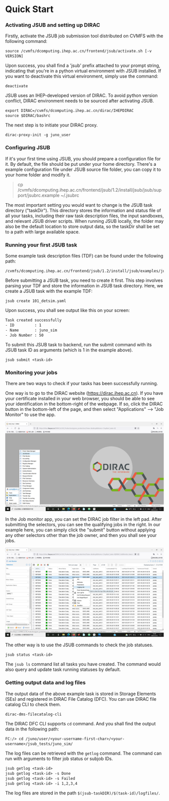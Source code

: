 # Quick Start

### Activating JSUB and setting up DIRAC

Firstly, activate the JSUB job submission tool distributed on CVMFS with the following command:

```
source /cvmfs/dcomputing.ihep.ac.cn/frontend/jsub/activate.sh [-v VERSION]
```

Upon success, you shall find a 'jsub' prefix attached to your prompt string, indicating that you're in a python virtual environment with JSUB installed. If you want to deactivate this virtual environment, simply use the command:

```
deactivate
```



JSUB uses an IHEP-developed version of DIRAC. To avoid python version conflict, DIRAC environment needs to be sourced after activating JSUB. 

```
export DIRAC=/cvmfs/dcomputing.ihep.ac.cn/dirac/IHEPDIRAC
source $DIRAC/bashrc
```

The next step is to initiate your DIRAC proxy.

```
dirac-proxy-init -g juno_user
```



### Configuring JSUB

If it's your first time using JSUB, you should prepare a configuration file for it. By default, the file should be put under your home directory. There's a example configuration file under JSUB source file folder, you can copy it to your home folder and modify it.



> cp /cvmfs/dcomputing.ihep.ac.cn/frontend/jsub/1.2/install/jsub/jsub/support/jsubrc.example ~/.jsubrc



The most important setting you would want to change is the JSUB task directory ("taskDir"). This directory stores the information and status file of all your tasks, including their raw task description files, the input sandboxes, and relevant JSUB driver scripts. When running JSUB locally, the folder may also be the default location to store output data, so the taskDir shall be set to a path with large available space.



### Running your first JSUB task

Some example task description files (TDF) can be found under the following path:

```
/cvmfs/dcomputing.ihep.ac.cn/frontend/jsub/1.2/install/jsub/examples/juno
```



Before submitting a JSUB task, you need to create it first. This step involves parsing your TDF and store the information in JSUB task directory. Here, we create a JSUB task with the example TDF:

```
jsub create 101_detsim.yaml
```

Upon success, you shall see output like this on your screen:

```
Task created successfully
- ID         : 1
- Name       : juno_sim
- Job Number : 50
```

To submit this JSUB task to backend, run the submit command with its JSUB task ID as arguments (which is 1 in the example above).

```
jsub submit <task-id>
```



### Monitoring your jobs

There are two ways to check if your tasks has been successfully running. 



One way is to go to the DIRAC website (https://dirac.ihep.ac.cn). If you have your certificate installed in your web browser, you should be able to see your identification in the bottom-right of the webpage. If so, click the DIRAC button in the bottom-left of the page, and then select "Applications" -->  "Job Monitor" to use the app. 

![avatar](./figures/web1.png)



In the Job monitor app, you can set the DIRAC job filter in the left pad. After submitting the selectors, you can see the qualifying jobs in the right. In our example here, you can simply click the "submit" button without applying any other selectors other than the job owner, and then you shall see your jobs. 



![avatar](./figures/web2.png)





The other way is to use the JSUB commands to check the job statuses. 

```
jsub status <task-id>
```

The `jsub ls` command list all tasks you have created. The command would also query and update task running statuses by default. 



### Getting output data and log files



The output data of the above example task is stored in Storage Elements (SEs) and registered in DIRAC File Catalog (DFC).  You can use DIRAC file catalog CLI to check them.

```
dirac-dms-filecatalog-cli
```

The DIRAC DFC CLI supports `cd` command. And you shall find the output data in the following path:

```
FC:/> cd /juno/user/<your-username-first-char>/<your-username>/jsub_tests/juno_sim/
```



The log files can be retrieved with the `getlog` command. The command can run with arguments to filter job status or subjob IDs. 

```
jsub getlog <task-id> 
jsub getlog <task-id> -s Done
jsub getlog <task-id> -s Failed
jsub getlog <task-id> -i 1,2,3,4
```

The log files are stored in the path `$(jsub-taskDIR)/$(task-id)/logfiles/`.
